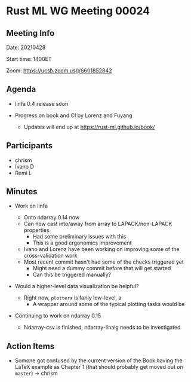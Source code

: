 # Rust ML WG Meeting 00024

## Meeting Info

Date: 20210428

Start time: 1400ET

Zoom: https://ucsb.zoom.us/j/6601852842

## Agenda
- linfa 0.4 release soon

- Progress on book and CI by Lorenz and Fuyang 
    - Updates will end up at https://rust-ml.github.io/book/



## Participants
- chrism
- Ivano D
- Remi L

## Minutes
- Work on linfa
    - Onto ndarray 0.14 now
    - Can now cast into/away from array to LAPACK/non-LAPACK properties
        - Had some preliminary issues with this
        - This is a good ergonomics improvement
    - Ivano and Lorenz have been working on improving some of the cross-validation work
    - Most recent commit hasn't had some of the checks triggered yet
        - Might need a dummy commit before that will get started
        - Can this be triggered manually?

- Would a higher-level data visualization be helpful?
    - Right now, `plotters` is farily low-level, a
        - A wrapper around some of the typical plotting tasks would be 

- Continuing to work on ndarray 0.15
    - Ndarray-csv is finished, ndarray-linalg needs to be investigated


## Action Items
- Somone got confused by the current version of the Book having the LaTeX example as Chapter 1 (that should probably get moved out on `master`) -> chrism
